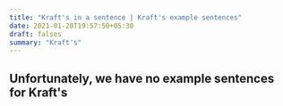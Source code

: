 ```yaml
---
title: "Kraft's in a sentence | Kraft's example sentences"
date: 2021-01-20T19:57:50+05:30
draft: falses
summary: "Kraft's"
---
```

## Unfortunately, we have no example sentences for Kraft's                 
